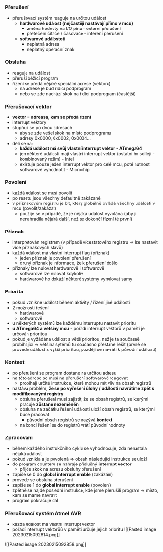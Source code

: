 ### Přerušení

- přerušovací systém reaguje na určitou událost
	- **hardwarové událost (nejčastěji nastávají přímo v mcu)**
		- změna hodnoty na I/O pinu - externí přerušení
		- přetečení čítače / časovače - interení přerušení
	- **softwarové událostoti**
		- neplatná adresa
		- neplatný operační znak

### Obsluha

- reaguje na událost
- přeruší běžící program
- řízení se předá nějaké speciální adrese (vektoru)
	- na adrese je buď řídící podprogram
	- nebo se zde nachází skok na řídící podprogram (častější)

### Přerušovací vektor

- **vektor** = **adreasa, kam se předá řízení**
- interrupt vektory
- stupňují se po dvou adresách
	- aby se zde vešel skok na místo podprogramu
	- adresy 0x0000, 0x0002, 0x0004...
- dělí se na:
	- **každá událost má svůj vlastní interrupt vektor - ATmega64**
	- jen některé události mají vlastní interrupt vektor (ostatní ho sdílejí - kombinovaný režim) - Intel
	- existuje pouze jeden interrupt vektor pro celé mcu, poté nutnost softwarově vyhodnotit - Microchip

### Povolení

- každá událost se musí povolit
- po resetu jsou všechny defaultně zakázané
- v příznakovém registru je bit, který globálně ovládá všechny události v mcu (povolit/zakázat)
	- použije se v případě, že je nějaká událost vyvolána (aby ji nenahradila nějaká další, než se dokončí řízení té první)

### Příznak

- interpretován registrem (v případě vícestatového registru => lze nastavit více příznakových stavů)
- každá událost má vlastní interrupt flag (příznak)
	- jeden příznak je povolení přerušení
	- druhý příznak je informace, že k přerušení došlo
- příznaky lze nulovat hardwarově i softwarově
	- softwarově lze nulovat kdykoliv
	- hardwarově ho dokáží některé systémy vynulovat samy

### Priorita

- pokud vznikne událost během aktivity / řízení jiné události 
- 2 možnosti řešení
	- hardwarově
	- softwarově
- u některých systémů lze každému interruptu nastavit prioritu
- **u ATmega64 a většiny mcu** - pořadí interrupt vektorů v paměti je určován prioritou
- pokud je vyžádána událost s větší prioritou, než je ta současně probíhající => většina sytémů tu současno přestane řešit (prvně se provede událost s vyšší prioritou, později se navráti k původní události)

### Kontext

- po přerušení se program dostane na určitou adresu
- na této adrese se musí na přerušení softwarově reagovat
	- probíhají určité intstrukce, které mohou mít vliv na obsah registrů
- nastává problém, **že se po vyřešení úlohy / události navrátíme zpět s modifikovanými registry**
	- obsluha přerušení musí zajistit, že se obsah registrů, se kterými pracuje **zůstane nezeměněn**
	- obsluha na začátku řešení události uloží obsah registrů, se kterými bude pracovat
		- původní obsah registrů se nazývá **kontext**
	- na konci řešení se do registrů vrátí původní hodnoty

### Zpracování

- během každého instrukčního cyklu se vyhodnocuje, zda nenastala nějaká událost
- pokud vznikla a je povolená => obsah následující instrukce se uloží
- do program counteru se nahraje příslušný **interrupt vector**
	- přijde skok na adresu obsluhy přerušení
- zapíše se 0 do **global interrupt enable** (zakázání)
- provede se obsluha přerušení
- zapíše se 1 do **global interrupt enable** (povolení)
- zpětně se najde poslední instrukce, kde jsme přerušili program => místo, kam se máme navrátit
- program pokračuje dál

### Přerušovací systém Atmel AVR

- každá událost má vlastní interrupt vektor
- pořadí interrupt vektorůů v paměti určuje jejich prioritu
![[Pasted image 20230215092814.png]]

![[Pasted image 20230215092858.png]]